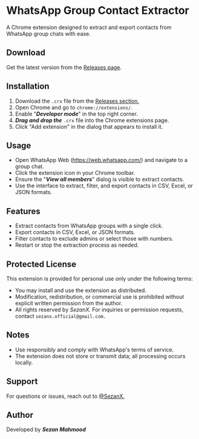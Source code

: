 # WhatsApp Group Contact Extractor

A Chrome extension designed to extract and export contacts from WhatsApp group chats with ease.

## Download
Get the latest version from the [Releases page]([https://github.com/YourUsername/whatsapp-group-extractor-build/releases](https://github.com/sezanX/whatsapp-group-contacts-extractor/releases/tag/whatsapp-group-extractor-v1.0.0)).

## Installation
1. Download the `.crx` file from the [Releases section.](https://github.com/sezanX/whatsapp-group-contacts-extractor/releases/download/whatsapp-group-extractor-v1.0.0/WhatsApp.Group.Contact.Extractor.crx)
2. Open Chrome and go to `chrome://extensions/`.
3. Enable "<b><i>Developer mode</i></b>" in the top right corner.
4. <b><i>Drag and drop the</i></b> `.crx` file into the Chrome extensions page.
5. Click "Add extension" in the dialog that appears to install it.

## Usage
- Open WhatsApp Web (https://web.whatsapp.com/) and navigate to a group chat.
- Click the extension icon in your Chrome toolbar.
- Ensure the "<b><i>View all members</i></b>" dialog is visible to extract contacts.
- Use the interface to extract, filter, and export contacts in CSV, Excel, or JSON formats.

## Features
- Extract contacts from WhatsApp groups with a single click.
- Export contacts in CSV, Excel, or JSON formats.
- Filter contacts to exclude admins or select those with numbers.
- Restart or stop the extraction process as needed.

## Protected License
This extension is provided for personal use only under the following terms:
- You may install and use the extension as distributed.
- Modification, redistribution, or commercial use is prohibited without explicit written permission from the author.
- All rights reserved by <i>SezanX.</i>
For inquiries or permission requests, contact `sezanx.official@gmail.com.`

## Notes
- Use responsibly and comply with WhatsApp's terms of service.
- The extension does not store or transmit data; all processing occurs locally.

## Support
For questions or issues, reach out to [@SezanX.](https://github.com/sezanX)

## Author
Developed by <strong><i>Sezan Mahmood</i></strong>
